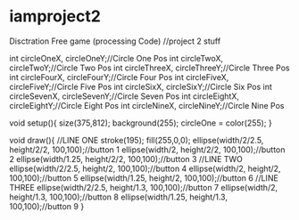 # iamproject2
Disctration Free game (processing Code)
//project 2 stuff

int circleOneX, circleOneY;//Circle One Pos
int circleTwoX, circleTwoY;//Circle Two Pos
int circleThreeX, circleThreeY;//Circle Three Pos
int circleFourX, circleFourY;//Circle Four Pos
int circleFiveX, circleFiveY;//Circle Five Pos
int circleSixX, circleSixY;//Circle Six Pos
int circleSevenX, circleSevenY;//Circle Seven Pos
int circleEightX, circleEightY;//Circle Eight Pos
int circleNineX, circleNineY;//Circle Nine Pos



void setup(){
 size(375,812);
 background(255);
 circleOne = color(255);
}

void draw(){
  //LINE ONE
 stroke(195);
 fill(255,0,0);
 ellipse(width/2/2.5, height/2/2, 100,100);//button 1
 ellipse(width/2, height/2/2, 100,100);//button 2
 ellipse(width/1.25, height/2/2, 100,100);//button 3
 //LINE TWO
 ellipse(width/2/2.5, height/2, 100,100);//button 4
 ellipse(width/2, height/2, 100,100);//button 5
 ellipse(width/1.25, height/2, 100,100);//button 6
 //LINE THREE
 ellipse(width/2/2.5, height/1.3, 100,100);//button 7
 ellipse(width/2, height/1.3, 100,100);//button 8
 ellipse(width/1.25, height/1.3, 100,100);//button 9
}
